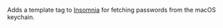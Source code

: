 Adds a template tag to [Insomnia](https://insomnia.rest) for fetching passwords from the macOS keychain.
